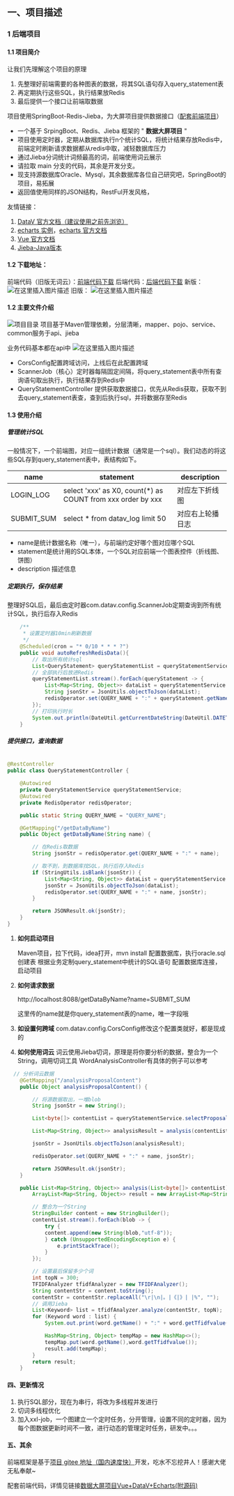 ## 一、项目描述
### 1 后端项目
#### 1.1 项目简介
让我们先理解这个项目的原理
1. 先整理好前端需要的各种图表的数据，将其SQL语句存入query_statement表
2. 再定期执行这些SQL，执行结果放Redis
3. 最后提供一个接口让前端取数据

项目使用SpringBoot-Redis-Jieba，为大屏项目提供数据接口（[配套前端项目](https://github.com/qiyankai/Big-Screen-Vue-Datav-Echarts)）
- 一个基于 SrpingBoot、Redis、Jieba 框架的 " **数据大屏项目** "
- 项目使用定时器，定期从数据库执行n个统计SQL，将统计结果存放Redis中，前端定时刷新请求数据都从redis中取，减轻数据库压力
- 通过Jieba分词统计词频最高的词，前端使用词云展示
- 请拉取 main 分支的代码，其余是开发分支。
- 现支持源数据库Oracle、Mysql，其余数据库各位自己研究吧，SpringBoot的项目，易拓展
- 返回值使用同样的JSON结构，RestFul开发风格，


友情链接：
1.  [DataV 官方文档（建议使用之前先浏览）](http://datav.jiaminghi.com/guide/)
2.  [echarts 实例](https://www.echartsjs.com/examples/zh/index.html)，[echarts 官方文档](https://www.echartsjs.com/zh/option.html#title)
3.  [Vue 官方文档](https://cn.vuejs.org/v2/guide/instance.html)
4.  [Jieba-Java版本](https://github.com/huaban/jieba-analysis)
#### 1.2 **下载地址：**
前端代码（旧版无词云）：[前端代码下载](https://github.com/qiyankai/Big-Screen-Vue-Datav-Echarts)
后端代码：[后端代码下载](https://github.com/qiyankai/Big-Screen-SpringBoot-Redis-Jieba)
新版：
![在这里插入图片描述](https://img-blog.csdnimg.cn/20210105164158463.png?x-oss-process=image/watermark,type_ZmFuZ3poZW5naGVpdGk,shadow_10,text_aHR0cHM6Ly9ibG9nLmNzZG4ubmV0L01ya2Fpemk=,size_16,color_FFFFFF,t_70)
旧版：
![在这里插入图片描述](https://img-blog.csdnimg.cn/20210105143115584.png?x-oss-process=image/watermark,type_ZmFuZ3poZW5naGVpdGk,shadow_10,text_aHR0cHM6Ly9ibG9nLmNzZG4ubmV0L01ya2Fpemk=,size_16,color_FFFFFF,t_70)

#### 1.2 主要文件介绍

![项目目录](https://img-blog.csdnimg.cn/20210105164712120.png)
项目基于Maven管理依赖，分层清晰，mapper、pojo、service、common服务于api、jieba

业务代码基本都在api中
![在这里插入图片描述](https://img-blog.csdnimg.cn/20210105165006237.png?x-oss-process=image/watermark,type_ZmFuZ3poZW5naGVpdGk,shadow_10,text_aHR0cHM6Ly9ibG9nLmNzZG4ubmV0L01ya2Fpemk=,size_16,color_FFFFFF,t_70)
- CorsConfig配置跨域访问，上线后在此配置跨域
- ScannerJob（核心）定时器每隔固定间隔，将query_statement表中所有查询语句取出执行，执行结果存到Redis中
- QueryStatementController 提供获取数据接口，优先从Redis获取，获取不到去query_statement表查，查到后执行sql，并将数据存至Redis

#### 1.3 使用介绍

##### 管理统计SQL
一般情况下，一个前端图，对应一组统计数据（通常是一个sql）。我们动态的将这些SQL存到query_statement表中，表结构如下。

| name                |  statement |  description |
| ------------------- | --------------------------------------------------- |-|
| LOGIN_LOG| select 'xxx' as X0, count(*) as COUNT from xxx order by xxx   | 对应左下折线图 |
| SUBMIT_SUM| select * from datav_log limit 50| 对应右上轮播日志  |

- name是统计数据名称（唯一），与前端约定好哪个图对应哪个SQL
- statement是统计用的SQL本体，一个SQL对应前端一个图表控件（折线图、饼图）
- description 描述信息
##### 定期执行，保存结果
整理好SQL后，最后由定时器com.datav.config.ScannerJob定期查询到所有统计SQL，执行后存入Redis

```java
    /**
     * 设置定时器10min刷新数据
     */
    @Scheduled(cron = "* 0/10 * * * ?")
    public void autoRefreshRedisData(){
        // 取出所有统计sql
        List<QueryStatement> queryStatementList = queryStatementService.getList();
        // 全部执行后放进Redis
        queryStatementList.stream().forEach(queryStatement -> {
            List<Map<String, Object>> dataList = queryStatementService.findDataByQuery(queryStatement);
            String jsonStr = JsonUtils.objectToJson(dataList);
            redisOperator.set(QUERY_NAME + ":" + queryStatement.getName(), jsonStr);
        });
        // 打印执行时长
        System.out.println(DateUtil.getCurrentDateString(DateUtil.DATETIME_PATTERN));
    }

```

##### 提供接口，查询数据

```java

@RestController
public class QueryStatementController {

    @Autowired
    private QueryStatementService queryStatementService;
    @Autowired
    private RedisOperator redisOperator;

    public static String QUERY_NAME = "QUERY_NAME";

    @GetMapping("/getDataByName")
    public Object getDataByName(String name) {

        // 在Redis取数据
        String jsonStr = redisOperator.get(QUERY_NAME + ":" + name);

        // 取不到，到数据库找SQL，执行后存入Redis
        if (StringUtils.isBlank(jsonStr)) {
            List<Map<String, Object>> dataList = queryStatementService.findDataBySql(name);
            jsonStr = JsonUtils.objectToJson(dataList);
            redisOperator.set(QUERY_NAME + ":" + name, jsonStr);
        }

        return JSONResult.ok(jsonStr);
    }
}
```

1. **如何启动项目**

   	Maven项目，拉下代码，idea打开，mvn install
   	配置数据库，执行oracle.sql创建表
   	根据业务定制query_statement中统计的SQL语句
	配置数据库连接，启动项目
	
2. **如何请求数据**

	 http://localhost:8088/getDataByName?name=SUBMIT_SUM
 
 	这里传的name就是你query_statement表的name，唯一字段哦
 	
3. **如设置何跨域**
	com.datav.config.CorsConfig修改这个配置类就好，都是现成的
4. **如何使用词云**
	词云使用Jieba切词，原理是将你要分析的数据，整合为一个String，调用切词工具
	WordAnalysisController有具体的例子可以参考
	

```java
  // 分析词云数据
    @GetMapping("/analysisProposalContent")
    public Object analysisProposalContent() {

        // 将源数据取出，一堆blob
        String jsonStr = new String();

        List<byte[]> contentList = queryStatementService.selectProposalContent();

        List<Map<String, Object>> analysisResult = analysis(contentList);

        jsonStr = JsonUtils.objectToJson(analysisResult);

        redisOperator.set(QUERY_NAME + ":" + name, jsonStr);

        return JSONResult.ok(jsonStr);
    }

    public List<Map<String, Object>> analysis(List<byte[]> contentList) {
        ArrayList<Map<String, Object>> result = new ArrayList<Map<String, Object>>();

        // 整合为一个String
        StringBuilder content = new StringBuilder();
        contentList.stream().forEach(blob -> {
            try {
            content.append(new String(blob,"utf-8"));
            } catch (UnsupportedEncodingException e) {
                e.printStackTrace();
            }
        });

        // 设置最后保留多少个词
        int topN = 300;
        TFIDFAnalyzer tfidfAnalyzer = new TFIDFAnalyzer();
        String contentStr = content.toString();
        contentStr = contentStr.replaceAll("\r|\n|。|《|》| |%", "");
        // 调用Jieba
        List<Keyword> list = tfidfAnalyzer.analyze(contentStr, topN);
        for (Keyword word : list) {
            System.out.print(word.getName() + ":" + word.getTfidfvalue() + ",");

            HashMap<String, Object> tempMap = new HashMap<>();
            tempMap.put(word.getName(),word.getTfidfvalue());
            result.add(tempMap);
        }
        return result;
    }
```

#### 四、更新情况

1. 执行SQL部分，现在为串行，将改为多线程并发进行
2. 切词多线程优化
3. 加入xxl-job，一个图建立一个定时任务，分开管理，设置不同的定时器，因为每个图数据更新时间不一致，进行动态的管理定时任务，研发中。。。

#### 五、其余
前端框架是基于[项目 gitee 地址（国内速度快）](https://gitee.com/MTrun/big-screen-vue-datav)开发，吃水不忘挖井人！感谢大佬无私奉献~

配套前端代码，详情见链接[数据大屏项目Vue+DataV+Echarts(附源码)]()
